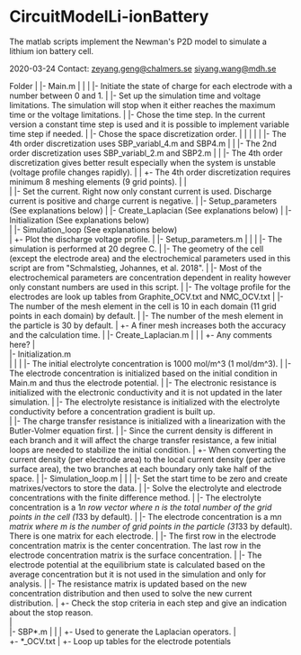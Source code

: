 # CircuitModelLi-ionBattery
The matlab scripts implement the Newman's P2D model to simulate a lithium ion battery cell.

2020-03-24 
Contact: zeyang.geng@chalmers.se
         siyang.wang@mdh.se

Folder
 |
 |- Main.m
 |   |
 |   |- Initiate the state of charge for each electrode with a number between 0 and 1.
 |   |- Set up the simulation time and voltage limitations. The simulation will stop when it either reaches the maximum time or the voltage limitations.
 |   |- Chose the time step. In the current version a constant time step is used and it is possible to implement variable time step if needed.
 |   |- Chose the space discretization order. 
 |   |   |
 |   |   |- The 4th order discretization uses SBP_variabl_4.m and SBP4.m
 |   |   |- The 2nd order discretization uses SBP_variabl_2.m and SBP2.m 
 |   |   |- The 4th order discretization gives better result especially when the system is unstable (voltage profile changes rapidly). 
 |   |   +- The 4th order discretization requires minimum 8 meshing elements (9 grid points).
 |   |   
 |   |- Set the current. Right now only constant current is used. Discharge current is positive and charge current is negative.
 |   |- Setup_parameters (See explanations below)
 |   |- Create_Laplacian (See explanations below)
 |   |- Initialization (See explanations below)   
 |   |- Simulation_loop (See explanations below)   
 |   +- Plot the discharge voltage profile.
 | 
 |- Setup_parameters.m
 |   |
 |   |- The simulation is performed at 20 degree C.
 |   |- The geometry of the cell (except the electrode area) and the electrochemical parameters used in this script are from "Schmalstieg, Johannes, et al. 2018".
 |   |- Most of the electrochemical parameters are concentration dependent in reality however only constant numbers are used in this script.
 |   |- The voltage profile for the electrodes are look up tables from Graphite_OCV.txt and NMC_OCV.txt
 |   |- The number of the mesh element in the cell is 10 in each domain (11 grid points in each domain) by default. 
 |   |- The number of the mesh element in the particle is 30 by default.
 |   +- A finer mesh increases both the accuracy and the calculation time.
 | 
 |- Create_Laplacian.m
 |   |
 |   +- Any comments here?
 |   
 |- Initialization.m   
 |   |
 |   |- The initial electrolyte concentration is 1000 mol/m^3 (1 mol/dm^3).
 |   |- The electrode concentration is initialized based on the initial condition in Main.m and thus the electrode potential.
 |   |- The electronic resistance is initialized with the electronic conductivity and it is not updated in the later simulation.
 |   |- The electrolyte resistance is initialized with the electrolyte conductivity before a concentration gradient is built up.   
 |   |- The charge transfer resistance is initialized with a linearization with the Butler-Volmer equation first.
 |   |- Since the current density is different in each branch and it will affect the charge transfer resistance, a few initial loops are needed to stabilize the initial condition. 
 |   +- When converting the current density (per electrode area) to the local current density (per active surface area), the two branches at each boundary only take half of the space.
 |
 |- Simulation_loop.m
 |   |
 |   |- Set the start time to be zero and create matrixes/vectors to store the data.
 |   |- Solve the electrolyte and electrode concentrations with the finite difference method.
 |   |- The electrolyte concentration is a 1*n row vector where n is the total number of the grid points in the cell (1*33 by default). 
 |   |- The electrode concentration is a m*n matrix where m is the number of grid points in the particle (31*33 by default). There is one matrix for each electrode.
 |   |- The first row in the electrode concentration matrix is the center concentration. The last row in the electrode concentration matrix is the surface concentration.
 |   |- The electrode potential at the equilibrium state is calculated based on the average concentration but it is not used in the simulation and only for analysis.
 |   |- The resistance matrix is updated based on the new concentration distribution and then used to solve the new current distribution.
 |   +- Check the stop criteria in each step and give an indication about the stop reason.  
 |   
 |- SBP*.m
 |   |
 |   +- Used to generate the Laplacian operators.
 |   
 +- *_OCV.txt
     |
     +- Loop up tables for the electrode potentials



